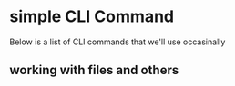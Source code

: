 # simple CLI Command

Below is a list of CLI commands that we'll use occasinally

## working with files and others